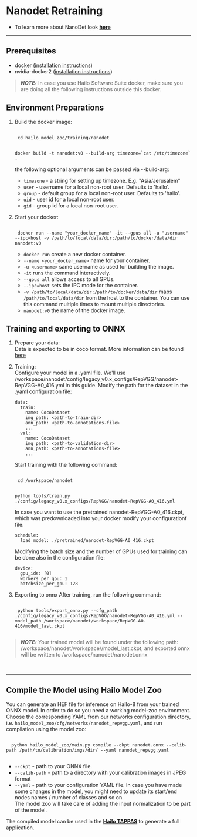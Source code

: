 # Nanodet Retraining
* To learn more about NanoDet look [**here**](https://github.com/hailo-ai/nanodet)
---

## Prerequisites
  * docker ([installation instructions](https://docs.docker.com/engine/install/ubuntu/))
  * nvidia-docker2 ([installation instructions](https://docs.nvidia.com/datacenter/cloud-native/container-toolkit/install-guide.html))
  > **_NOTE:_**  In case you use Hailo Software Suite docker, make sure you are doing all the following instructions outside this docker.
## Environment Preparations
1. Build the docker image:
    
    <code stage="docker_build">
    cd <span val="dockerfile_path">hailo_model_zoo/training/nanodet</span>

    docker build -t nanodet:v0 --build-arg timezone=\`cat /etc/timezone\` .
    </code>

    the following optional arguments can be passed via --build-arg:
    
    - `timezone` - a string for setting up timezone. E.g. "Asia/Jerusalem"
    - `user` - username for a local non-root user. Defaults to 'hailo'.
    - `group` - default group for a local non-root user. Defaults to 'hailo'.
    - `uid` - user id for a local non-root user.
    - `gid` - group id for a local non-root user.

2. Start your docker:

    <code stage="docker_run">
    docker run <span val="replace_none">--name "your_docker_name"</span> -it --gpus all <span val="replace_none">-u "username"</span> --ipc=host -v <span val="local_vol_path">/path/to/local/data/dir</span>:<span val="docker_vol_path">/path/to/docker/data/dir</span>  nanodet:v0
    </code>
    
      - `docker run` create a new docker container.
      - `--name <your_docker_name>` name for your container.
      - `-u <username>` same username as used for building the image.
      - `-it` runs the command interactively.
      - `--gpus all` allows access to all GPUs.
      - `--ipc=host` sets the IPC mode for the container.
      - `-v /path/to/local/data/dir:/path/to/docker/data/dir` maps `/path/to/local/data/dir` from the host to the container. You can use this command multiple times to mount multiple directories.
      - `nanodet:v0` the name of the docker image.

## Training and exporting to ONNX
1. Prepare your data: <br>
    Data is expected to be in coco format. More information can be found [here](https://cocodataset.org/#format-data)

2. Training: <br>
    Configure your model in a .yaml file. We'll use /workspace/nanodet/config/legacy_v0.x_configs/RepVGG/nanodet-RepVGG-A0_416.yml in this guide.
    Modify the path for the dataset in the .yaml configuration file:
    ```
    data:
      train:
        name: CocoDataset
        img_path: <path-to-train-dir>
        ann_path: <path-to-annotations-file>
        ...
      val:
        name: CocoDataset
        img_path: <path-to-validation-dir>
        ann_path: <path-to-annotations-file>
        ...
    ```

    Start training with the following command:
    
    <code stage="retrain">
    <span val="replace_none">cd /workspace/nanodet</span>
    
    python tools/train.py ./config/legacy_v0.x_configs/RepVGG/nanodet-RepVGG-A0_416.yml
    </code>

    In case you want to use the pretrained nanodet-RepVGG-A0_416.ckpt, which was predownloaded into your docker modify your configurationf file:
    ```
    schedule:
      load_model: ./pretrained/nanodet-RepVGG-A0_416.ckpt
    ```

    Modifying the batch size and the number of GPUs used for training can be done also in the configuration file:
    ```
    device:
      gpu_ids: [0]
      workers_per_gpu: 1
      batchsize_per_gpu: 128
    ```

3. Exporting to onnx
    After training, run the following command:
    
    <code stage="export">
    python tools/export_onnx.py --cfg_path ./config/legacy_v0.x_configs/RepVGG/nanodet-RepVGG-A0_416.yml --model_path /workspace/nanodet/workspace/RepVGG-A0-416/model_last.ckpt
    </code>

  > **_NOTE:_**  Your trained model will be found under the following path: /workspace/nanodet/workspace/<backbone-name>/model_last.ckpt, and exported onnx will be written to /workspace/nanodet/nanodet.onnx

<br>

---

## Compile the Model using Hailo Model Zoo
You can generate an HEF file for inference on Hailo-8 from your trained ONNX model.
In order to do so you need a working model-zoo environment.
Choose the corresponding YAML from our networks configuration directory, i.e. <code>hailo_model_zoo/cfg/networks/nanodet_repvgg.yaml</code>, and run compilation using the model zoo:  
  
  <code stage="compile">
  python <span val="mz_main_path">hailo_model_zoo/main.py</span> compile --ckpt <span val="local_path_to_onnx">nanodet.onnx</span> --calib-path <span val="calib_set_path">/path/to/calibration/imgs/dir/</span> --yaml <span val="yaml_file_path">nanodet_repvgg.yaml</span>
  </code>

  * <code>--ckpt</code> - path to your ONNX file.
  * <code>--calib-path</code> - path to a directory with your calibration images in JPEG format
  * <code>--yaml</code> - path to your configuration YAML file. In case you have made some changes in the model, you might need to update its start/end nodes names / number of classes and so on.  <br>
  The model zoo will take care of adding the input normalization to be part of the model.

The compiled model can be used in the [**Hailo TAPPAS**](https://hailo.ai/developer-zone/tappas-apps-toolkit/) to generate a full application.